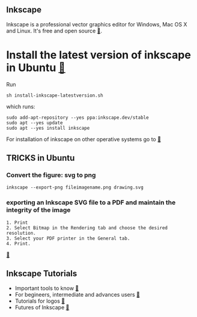 Inkscape
---

Inkscape is a professional vector graphics editor for Windows, Mac OS X and Linux. It's free and open source [:link:](https://inkscape.org/en/).


# Install the latest version of inkscape in Ubuntu [:link:](http://ubuntuhandbook.org/index.php/2017/01/install-inkscape-0-92-ppa-ubuntu-16-04-16-10-14-04/)


Run
```
sh install-inkscape-latestversion.sh
```
which runs:
```
sudo add-apt-repository --yes ppa:inkscape.dev/stable
sudo apt --yes update
sudo apt --yes install inkscape
```


For installation of inkscape on other operative systems go to [:link:](https://inkscape.org/en/release/)


## TRICKS in Ubuntu

### Convert the figure: svg to png

```
inkscape --export-png fileimagename.png drawing.svg
```

### exporting an Inkscape SVG file to a PDF and maintain the integrity of the image

```
1. Print
2. Select Bitmap in the Rendering tab and choose the desired resolution.
3. Select your PDF printer in the General tab.
4. Print.
```

[:link:](https://graphicdesign.stackexchange.com/questions/5880/how-can-you-export-an-inkscape-svg-file-to-a-pdf-and-maintain-the-integrity-of-t)


## Inkscape Tutorials

* Important tools to know [:link:](https://www.youtube.com/watch?v=eM8_xRCZvEo)
* For begineers, intermediate and advances users [:link:](https://www.youtube.com/channel/UCEQXp_fcqwPcqrzNtWJ1w9w/videos)
* Tutorials for logos [:link:](https://www.youtube.com/watch?v=1hhAXrxVMeU&list=PLynG8gQD-n8DUEHPGKj3fgQUSwIYyU7dk)
* Futures of Inkscape [:link:](https://www.youtube.com/watch?v=R8lE2wyfSYY&list=PLynG8gQD-n8Byyq30_FOq9ylUFL1nTkGC)



